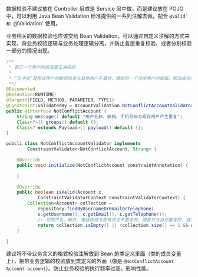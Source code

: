
数据校验不建议放在 Controller 层或是 Service 层中做，而是建议放在 POJO 中，可以利用 Java Bean Validation 标准提供的一系列注解去做，配合 ``@Valid` 和 ``@Validation` 使用。

业务相关的数据校验也应该交给 Bean Validation，可以通过自定义注解的方式来实现，将业务校验逻辑与业务处理逻辑分离，并防止各层重复校验、或者分别校验一部分的情况出现。

```java
/**
 * 表示一个用户的信息是无冲突的
 *
 * “无冲突”是指该用户的敏感信息与其他用户不重合，譬如将一个注册用户的邮箱，修改成与另外一个已存在的注册用户一致的值，这便是冲突
 **/
@Documented
@Retention(RUNTIME)
@Target({FIELD, METHOD, PARAMETER, TYPE})
@Constraint(validatedBy = AccountValidation.NotConflictAccountValidator.class)
public @interface NotConflictAccount {
    String message() default "用户名称、邮箱、手机号码与现存用户产生重复";
    Class<?>[] groups() default {};
    Class<? extends Payload>[] payload() default {};
}
```

```java
pubcli class NotConflictAccountValidator implements
        ConstraintValidator<NotConflictAccount, String> {

    @Override
    public void initialize(NotConflictAccount constraintAnnotation) {
    
    }

    @Override
    public boolean isValid(Account c,
            ConstraintValidatorContext constraintValidatorContext) {
        Collection<Account> collection =             
            repository.findByUsernameOrEmailOrTelephone(
            c.getUsername(), c.getEmail(), c.getTelephone());
            // 将用户名、邮件、电话改成与现有完全不重复的，或者只与自己重复的，就不算冲突
            return collection.isEmpty() || (collection.size() == 1 && collection.iterator().next().getId().equals(c.getId()));
    }
    
}
```

建议将不带业务含义的格式校验注解放到 Bean 的类定义里面（类的成员变量上），把带业务逻辑的校验放到类定义的外面（像是 `@NotConflictAccount Account account`）。防止业务校验的执行频率过高，影响性能。
